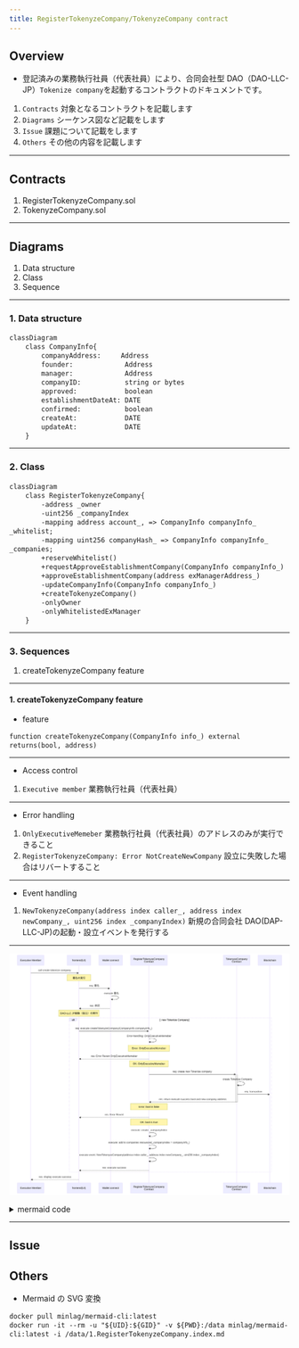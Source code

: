 ```yaml
---
title: RegisterTokenyzeCompany/TokenyzeCompany contract
---
```


## Overview

- 登記済みの業務執行社員（代表社員）により、合同会社型 DAO（DAO-LLC-JP）`Tokenize company`を起動するコントラクトのドキュメントです。

1. `Contracts` 対象となるコントラクトを記載します
2. `Diagrams` シーケンス図など記載をします
3. `Issue` 課題について記載をします
4. `Others` その他の内容を記載します

---

## Contracts

1. RegisterTokenyzeCompany.sol
2. TokenyzeCompany.sol

---

## Diagrams

1. Data structure
2. Class
3. Sequence

---

### 1. Data structure

```mermaid
classDiagram
    class CompanyInfo{
        companyAddress:     Address
        founder:             Address
        manager:             Address
        companyID:           string or bytes
        approved:            boolean
        establishmentDateAt: DATE
        confirmed:           boolean
        createAt:            DATE
        updateAt:            DATE
    }
```

---

### 2. Class

```mermaid
classDiagram
    class RegisterTokenyzeCompany{
        -address _owner
        -uint256 _companyIndex
        -mapping address account_, => CompanyInfo companyInfo_ _whitelist;
        -mapping uint256 companyHash_ => CompanyInfo companyInfo_ _companies;
        +reserveWhitelist()
        +requestApproveEstablishmentCompany(CompanyInfo companyInfo_)
        +approveEstablishmentCompany(address exManagerAddress_)
        -updateCompanyInfo(CompanyInfo companyInfo_)
        +createTokenyzeCompany()
        -onlyOwner
        -onlyWhitelistedExManager
    }
```

---

### 3. Sequences

1. createTokenyzeCompany feature

---

#### 1. createTokenyzeCompany feature

- feature

```solidity
function createTokenyzeCompany(CompanyInfo info_) external returns(bool, address)
```

---

- Access control

1. `Executive member` 業務執行社員（代表社員）

---

- Error handling

1. `OnlyExecutiveMemeber` 業務執行社員（代表社員）のアドレスのみが実行できること
2. `RegisterTokenyzeCompany: Error NotCreateNewCompany` 設立に失敗した場合はリバートすること

---

- Event handling

1. `NewTokenyzeCompany(address index caller_, address index newCompany_, uint256 index _companyIndex)` 新規の合同会社 DAO(DAP-LLC-JP)の起動・設立イベントを発行する

---

<!-- sequence diagram作成用 -->

![Create Tokenize Company(DAO-LLC-JP)](1.RegisterTokenyzeCompany.index.md-3.svg)

<details>
<summary>mermaid code</summary>
    ```mermaid
        sequenceDiagram
            participant EM as Executive Member
            participant UI as frontend(UI)
            participant WC as Wallet connect
            participant RTC as RegisterTokenyzeCompany<br/>Contract
            participant TC as TokenyzeCompany<br/>Contract
            participant BC as Blockchain

            EM ->> UI: call create tokenize company
            Note over UI: 署名の実行
            UI ->>+ WC: req: 署名
            WC ->> WC: execute 署名
            WC -->> UI: res: 承認
            Note over UI: DAO-LLC JP起動（設立）の実行
            alt: new Tokenize Company
            UI ->> RTC: req: execute createTokenyzeCompany(CompanyInfo companyInfo_)
            RTC ->> RTC: Error-handling: OnlyExecutiveMemeber
            Note over RTC: Error: OnlyExecutiveMemeber
            RTC -->> UI: res: Error Revert OnlyExecutiveMemeber
            Note over RTC: OK: OnlyExecutiveMemeber
            RTC ->>+ TC: req: create new Tokenize company
            TC ->> TC: create Tokenize Company
            TC ->> BC: req: transaction
            TC -->>- RTC: res: return execute success bool and new company address
            Note over RTC: Error: bool is false
            RTC -->> UI: res: Error Revert
            Note over RTC: OK: bool is true
            RTC ->> RTC: execute: create _companyIndex
            RTC ->> RTC: execute: add to companies resoueces(_companyIndex = companyInfo_)
            RTC ->> RTC: execute event: NewTokenyzeCompany(address index caller_, address index newCompany_, uint256 index _companyIndex)
            RTC -->> UI: res: execute success
            end
            UI -->> EM: res: display execute success
    ```

</details>

---

## Issue

## Others

- Mermaid の SVG 変換

```
docker pull minlag/mermaid-cli:latest
docker run -it --rm -u "${UID}:${GID}" -v ${PWD}:/data minlag/mermaid-cli:latest -i /data/1.RegisterTokenyzeCompany.index.md
```
